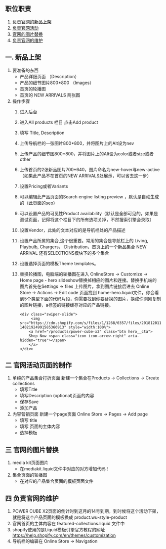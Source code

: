 ## 职位职责
1. [负责官网的新品上架](#一-新品上架)
3. [负责官网活动](#二-官网活动页面的制作)
3. [官网的图片替换](#三-官网的图片替换)
4. [负责官网的维护](#四-负责官网的维护)

## 一. 新品上架
1. 要准备的东西
    * 产品详细页面 （Description）
    * 产品的细节图片800*800 （Images）
    * 首页的轮播图
    * 首页的 NEW ARRIVALS 两张图
2. 操作步骤
    1. 进入后台
    2. 进入All products 栏目 点击Add product
    3. 填写 Title, Description
    4. 上传导航栏的一张图片800*800，并将图片上的Alt设为nev
    5. 上传产品的细节图800*800，并将图片上的Alt设为color或者size或者other
    6. 上传首页的2张新品图片700*640，图片命名为new-hover与new-active（如果此产品不在首页的NEW ARRIVALS处展示，可以省去这一步）
    7. 设置Pricing或者Variants
    8. 可以编辑此产品页面的Search engine listing preview ，默认是自动生成的（此页面的seo）
    9. 可以设置产品的可见性Product availability（默认是全部可见的，如果是测试页面，记得将这个栏目下的所有选项关掉，不然搜索引擎会录取）
    10. 设置Vendor，此处的文本对应的是导航栏处的产品描述
    11. 设置产品所属的集合,这个很重要。常用的集合是导航栏上的 Living, Playbulb, Chargers， Distribution，首页上的一个新品集合 NEW ARRIVAL 还有SELECTIONS模块下的多个集合
    12. 设置选择页面的模板Theme templates。
    13. 替换轮播图，电脑端的轮播图在进入 OnlineStore -> Customize -> Home page - hero slideshow替换掉相应的图片和连接。替换手机端的图片首先在Settings -> files 上传图片，拿到图片链接后进去
        Online Store -> Actions -> Edit code 页面找到 home-hero.liquid文件，你会看到5个类型下面的代码片段，你需要找到你要替换的图片，换成你刚刚复制的图片链接，a标签的链接缓存对应的产品链接。

            <div class="swiper-slide">
                 <img src="https://cdn.shopify.com/s/files/1/1268/0357/files/20181201151801.jpg?14021924991585366913" style="width:100%">
                <a href="/products/power-cube-x2" class="btn hero__cta">
                Shop Now <span class="icon icon-arrow-right" aria-hidden="true"></span>
                </a>
            </div>

## 二 官网活动页面的制作
1. 单纯的产品集合打折页面 新建一个集合在Products -> Collections -> Create collections
    * 填写Title
    * 填写Description (optional)页面的内容
    * 保存Save
    * 添加产品
2. 内容营销页面 新建一个page页面 Online Store -> Pages -> Add page
    * 填写 title
    * 填写 页面的主体内容
    * 选择模板
## 三 官网的图片替换
1. media kit页面图片
    * 在mediakit.liquid文件中对应的对方增加代码！
2. 集合页面的轮播图
    * 在对应的产品集合页面的模板页面文件
## 四 负责官网的维护
1. POWER CUBE X2页面的倒计时到这月的14号到期，到时候将这个活动下架，就是将这个产品页面的模板换成 product.wu-style-product
2. 官网首页的主体内容在 featured-collections.liquid 文件中
3. shopify使用的是Liquid模板引擎官方教程的网址 https://help.shopify.com/en/themes/customization
4. 导航栏的编辑在 Online Store -> Navigation